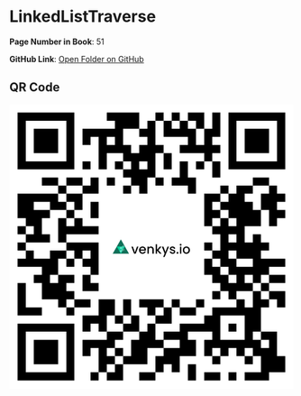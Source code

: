 
# LinkedListTraverse

**Page Number in Book**: 51

**GitHub Link**: [Open Folder on GitHub](https://github.com/venkys-media/Venky_on_Datastructures/tree/main/LinkedList/LinkedListTraverse)


## QR Code
![QR Code](./URL%20QR%20Code%20(5).png)